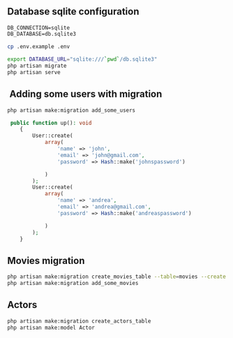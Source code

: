 #

## Database sqlite configuration

```txt
DB_CONNECTION=sqlite
DB_DATABASE=db.sqlite3
```

```sh
cp .env.example .env
```

```sh
export DATABASE_URL="sqlite:///`pwd`/db.sqlite3"
php artisan migrate 
php artisan serve
```

##  Adding some users with migration

```sh
php artisan make:migration add_some_users
```

```php
 public function up(): void
    {
        User::create(
            array(
                'name' => 'john',
                'email' => 'john@gmail.com',
                'password' => Hash::make('johnspassword')

            )
        );
        User::create(
            array(
                'name' => 'andrea',
                'email' => 'andrea@gmail.com',
                'password' => Hash::make('andreaspassword')

            )
        );
    }
```

## Movies migration

```sh
php artisan make:migration create_movies_table --table=movies --create
php artisan make:migration add_some_movies
```

## Actors

```sh
php artisan make:migration create_actors_table
php artisan make:model Actor
```
